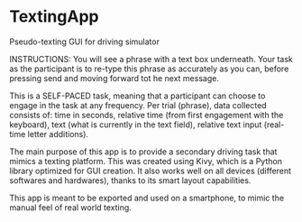 # TextingApp
 Pseudo-texting GUI for driving simulator

INSTRUCTIONS: You will see a phrase with a text box underneath. Your task as the participant is to re-type this phrase as accurately as you can, before pressing send and moving forward tot he next message. 

This is a SELF-PACED task, meaning that a participant can choose to engage in the task at any frequency. Per trial (phrase), data collected consists of: time in seconds, relative time (from first engagement with the keyboard), text (what is currently in the text field), relative text input (real-time letter additions).

The main purpose of this app is to provide a secondary driving task that mimics a texting platform. This was created using Kivy, which is a Python library optimized for GUI creation. It also works well on all devices (different softwares and hardwares), thanks to its smart layout capabilities. 

This app is meant to be exported and used on a smartphone, to mimic the manual feel of real world texting.

